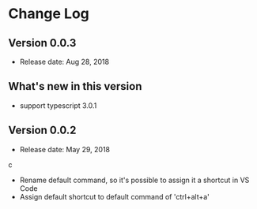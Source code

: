 # Change Log

## Version 0.0.3
* Release date: Aug 28, 2018

## What's new in this version
* support typescript 3.0.1

## Version 0.0.2
* Release date: May 29, 2018

c
* Rename default command, so it's possible to assign it a shortcut in VS Code
* Assign default shortcut to default command of 'ctrl+alt+a'
